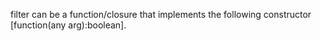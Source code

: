 filter can be a function/closure that implements the following constructor [function(any arg):boolean].